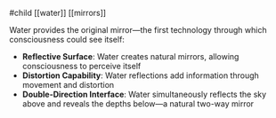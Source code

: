 #child [[water]] [[mirrors]]

Water provides the original mirror—the first technology through which consciousness could see itself:

- **Reflective Surface**: Water creates natural mirrors, allowing consciousness to perceive itself
- **Distortion Capability**: Water reflections add information through movement and distortion
- **Double-Direction Interface**: Water simultaneously reflects the sky above and reveals the depths below—a natural two-way mirror